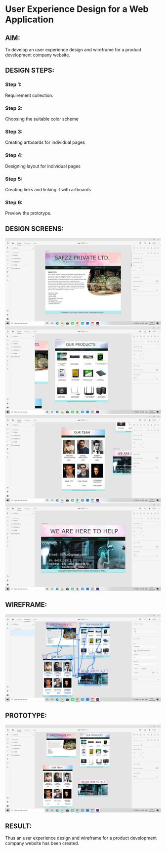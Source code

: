 # User Experience Design for a Web Application
## AIM:
To develop an user experience design and wireframe for a product development company website.

## DESIGN STEPS:
### Step 1: 
Requirement collection.
### Step 2:
Choosing the suitable color scheme
### Step 3:
Creating artboards for individual pages
### Step 4:
Designing layout for individual pages
### Step 5:
Creating links and linking it with artboards
### Step 6:
Preview the prototype.

## DESIGN SCREENS:
![output](./static/img/000.png)
![output](./static/img/01.png)
![output](./static/img/02.png)
![output](./static/img/03.png)

## WIREFRAME:

![output](./static/img/05.png)
## PROTOTYPE:

![output](./static/img/04.png)
## RESULT:
Thus an user experience design and wireframe for a product development company website has been created.